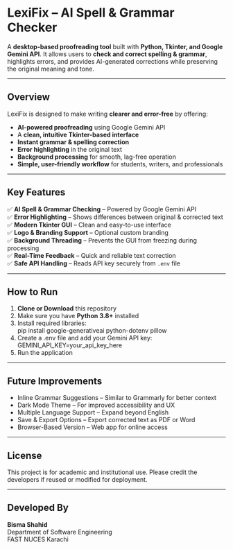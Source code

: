 # LexiFix – AI Spell & Grammar Checker  

A **desktop-based proofreading tool** built with **Python, Tkinter, and Google Gemini API**. It allows users to **check and correct spelling & grammar**, highlights errors, and provides AI-generated corrections while preserving the original meaning and tone.  

---

## Overview  

LexiFix is designed to make writing **clearer and error-free** by offering:  

- **AI-powered proofreading** using Google Gemini API  
- A **clean, intuitive Tkinter-based interface**  
- **Instant grammar & spelling correction**  
- **Error highlighting** in the original text  
- **Background processing** for smooth, lag-free operation  
- **Simple, user-friendly workflow** for students, writers, and professionals  

---

## Key Features  

✅ **AI Spell & Grammar Checking** – Powered by Google Gemini API  
✅ **Error Highlighting** – Shows differences between original & corrected text  
✅ **Modern Tkinter GUI** – Clean and easy-to-use interface  
✅ **Logo & Branding Support** – Optional custom branding  
✅ **Background Threading** – Prevents the GUI from freezing during processing  
✅ **Real-Time Feedback** – Quick and reliable text correction  
✅ **Safe API Handling** – Reads API key securely from `.env` file  

---

## How to Run  

1. **Clone or Download** this repository  
2. Make sure you have **Python 3.8+** installed  
3. Install required libraries:  
   pip install google-generativeai python-dotenv pillow
4. Create a .env file and add your Gemini API key:
   GEMINI_API_KEY=your_api_key_here
5. Run the application

---

## Future Improvements  

- Inline Grammar Suggestions – Similar to Grammarly for better context
- Dark Mode Theme – For improved accessibility and UX
- Multiple Language Support – Expand beyond English
- Save & Export Options – Export corrected text as PDF or Word
- Browser-Based Version – Web app for online access

---

## License  

This project is for academic and institutional use. Please credit the developers if reused or modified for deployment.  

---

## Developed By  

**Bisma Shahid**  
Department of Software Engineering  
FAST NUCES Karachi  
